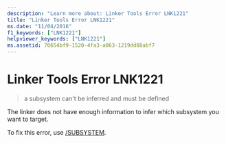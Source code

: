 ```yaml
---
description: "Learn more about: Linker Tools Error LNK1221"
title: "Linker Tools Error LNK1221"
ms.date: "11/04/2016"
f1_keywords: ["LNK1221"]
helpviewer_keywords: ["LNK1221"]
ms.assetid: 70654bf9-1520-4fa3-a063-1219dd88abf7
---
```

# Linker Tools Error LNK1221

> a subsystem can't be inferred and must be defined

The linker does not have enough information to infer which subsystem you want to target.

To fix this error, use [/SUBSYSTEM](../../build/reference/subsystem-specify-subsystem.md).
